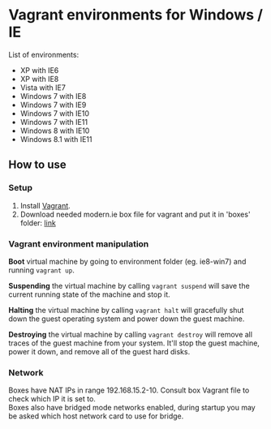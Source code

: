
# Vagrant environments for Windows / IE #

List of environments:

- XP with IE6
- XP with IE8
- Vista with IE7
- Windows 7 with IE8
- Windows 7 with IE9
- Windows 7 with IE10
- Windows 7 with IE11
- Windows 8 with IE10
- Windows 8.1 with IE11

## How to use ##

### Setup ###

1. Install [Vagrant](https://www.vagrantup.com/).
2. Download needed modern.ie box file for vagrant and put it in 'boxes' folder: [link](http://blog.syntaxc4.net/post/2014/09/03/windows-boxes-for-vagrant-courtesy-of-modern-ie.aspx)

### Vagrant environment manipulation ###

**Boot** virtual machine by going to environment folder (eg. ie8-win7) and running `vagrant up`.

**Suspending** the virtual machine by calling `vagrant suspend` will save the current running state of the machine and stop it.

**Halting** the virtual machine by calling `vagrant halt` will gracefully shut down the guest operating system and power down the guest machine.

**Destroying** the virtual machine by calling `vagrant destroy` will remove all traces of the guest machine from your system. It'll stop the guest machine, power it down, and remove all of the guest hard disks.

### Network ###

Boxes have NAT IPs in range 192.168.15.2-10. Consult box Vagrant file to check which IP it is set to.  
Boxes also have bridged mode networks enabled, during startup you may be asked which host network card to use for bridge.
